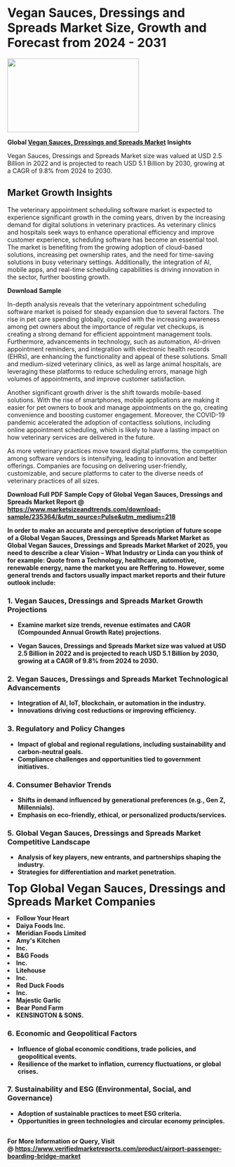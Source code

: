 <H1>Vegan Sauces, Dressings and Spreads Market Size, Growth and Forecast from 2024 - 2031</H1><img class="aligncenter size-medium wp-image-584254" src="https://thirdeyenews.in/wp-content/uploads/2024/09/Global-Market-Research-300x168.jpeg" alt="" width="300" height="168" /><p><strong>Global&nbsp;<a href="https://www.marketsizeandtrends.com/download-sample/235364/&amp;utm_source=Pulse&amp;utm_medium=218">Vegan Sauces, Dressings and Spreads Market</a> Insights</strong></p><p>Vegan Sauces, Dressings and Spreads Market size was valued at USD 2.5 Billion in 2022 and is projected to reach USD 5.1 Billion by 2030, growing at a CAGR of 9.8% from 2024 to 2030.</p><p><h2>Market Growth Insights</h2> <p>The veterinary appointment scheduling software market is expected to experience significant growth in the coming years, driven by the increasing demand for digital solutions in veterinary practices. As veterinary clinics and hospitals seek ways to enhance operational efficiency and improve customer experience, scheduling software has become an essential tool. The market is benefiting from the growing adoption of cloud-based solutions, increasing pet ownership rates, and the need for time-saving solutions in busy veterinary settings. Additionally, the integration of AI, mobile apps, and real-time scheduling capabilities is driving innovation in the sector, further boosting growth.</p> <p><strong>Download Sample</strong></p> <p>In-depth analysis reveals that the veterinary appointment scheduling software market is poised for steady expansion due to several factors. The rise in pet care spending globally, coupled with the increasing awareness among pet owners about the importance of regular vet checkups, is creating a strong demand for efficient appointment management tools. Furthermore, advancements in technology, such as automation, AI-driven appointment reminders, and integration with electronic health records (EHRs), are enhancing the functionality and appeal of these solutions. Small and medium-sized veterinary clinics, as well as large animal hospitals, are leveraging these platforms to reduce scheduling errors, manage high volumes of appointments, and improve customer satisfaction.</p> <p>Another significant growth driver is the shift towards mobile-based solutions. With the rise of smartphones, mobile applications are making it easier for pet owners to book and manage appointments on the go, creating convenience and boosting customer engagement. Moreover, the COVID-19 pandemic accelerated the adoption of contactless solutions, including online appointment scheduling, which is likely to have a lasting impact on how veterinary services are delivered in the future.</p> <p>As more veterinary practices move toward digital platforms, the competition among software vendors is intensifying, leading to innovation and better offerings. Companies are focusing on delivering user-friendly, customizable, and secure platforms to cater to the diverse needs of veterinary practices of all sizes.</p> <p><strong></p><p><span class=""><strong>Download Full PDF Sample Copy of Global Vegan Sauces, Dressings and Spreads Market Report</strong> @ <a href="https://www.marketsizeandtrends.com/download-sample/235364/&amp;utm_source=Pulse&amp;utm_medium=218" target="_blank">https://www.marketsizeandtrends.com/download-sample/235364/&amp;utm_source=Pulse&amp;utm_medium=218</a></span></p><p>In order to make an accurate and perceptive description of future scope of a Global&nbsp;Vegan Sauces, Dressings and Spreads Market Market as Global&nbsp;Vegan Sauces, Dressings and Spreads Market Market of 2025, you need to describe a clear Vision &ndash; What Industry or Linda can you think of for example: Quote from a Technology, healthcare, automotive, renewable energy, name the market you are Reffering to. However, some general trends and factors usually impact market reports and their future outlook include:</p><h3>1.&nbsp;<strong>Vegan Sauces, Dressings and Spreads Market Growth Projections</strong></h3><ul><li>Examine market size trends, revenue estimates and CAGR (Compounded Annual Growth Rate) projections.</li><li><p>Vegan Sauces, Dressings and Spreads Market size was valued at USD 2.5 Billion in 2022 and is projected to reach USD 5.1 Billion by 2030, growing at a CAGR of 9.8% from 2024 to 2030.</p></li></ul><h3>2.&nbsp;<strong>Vegan Sauces, Dressings and Spreads Market Technological Advancements</strong></h3><ul><li>Integration of AI, IoT, blockchain, or automation in the industry.</li><li>Innovations driving cost reductions or improving efficiency.</li></ul><h3>3.&nbsp;<strong>Regulatory and Policy Changes</strong></h3><ul><li>Impact of global and regional regulations, including sustainability and carbon-neutral goals.</li><li>Compliance challenges and opportunities tied to government initiatives.</li></ul><h3>4.&nbsp;<strong>Consumer Behavior Trends</strong></h3><ul><li>Shifts in demand influenced by generational preferences (e.g., Gen Z, Millennials).</li><li>Emphasis on eco-friendly, ethical, or personalized products/services.</li></ul><h3>5.&nbsp;<strong>Global Vegan Sauces, Dressings and Spreads Market Competitive Landscape</strong></h3><ul><li>Analysis of key players, new entrants, and partnerships shaping the industry.</li><li>Strategies for differentiation and market penetration.</li></ul><p data-pm-slice="1 1 []"><span style="color: inherit; font-family: inherit; font-size: 25px;">Top Global Vegan Sauces, Dressings and Spreads Market Companies</span></p><div class="" data-test-id=""><p><li>Follow Your Heart</li><li> Daiya Foods Inc.</li><li> Meridian Foods Limited</li><li> Amy's Kitchen</li><li> Inc.</li><li> B&G Foods</li><li> Inc.</li><li> Litehouse</li><li> Inc.</li><li> Red Duck Foods</li><li> Inc.</li><li> Majestic Garlic</li><li> Bear Pond Farm</li><li> KENSINGTON & SONS.</li></p></div><h3>6.&nbsp;<strong>Economic and Geopolitical Factors</strong></h3><ul><li>Influence of global economic conditions, trade policies, and geopolitical events.</li><li>Resilience of the market to inflation, currency fluctuations, or global crises.</li></ul><h3>7.&nbsp;<strong>Sustainability and ESG (Environmental, Social, and Governance)</strong></h3><ul><li>Adoption of sustainable practices to meet ESG criteria.</li><li>Opportunities in green technologies and circular economy principles.</li></ul><h2><strong style="font-size: 14px;">For More Information or Query, Visit @&nbsp;</strong><a style="background-color: #ffffff; font-size: 14px;" href="https://www.marketsizeandtrends.com/report/vegan-sauces-dressings-and-spreads-market/" target="_blank">https://www.verifiedmarketreports.com/product/airport-passenger-boarding-bridge-market</a></h2>
